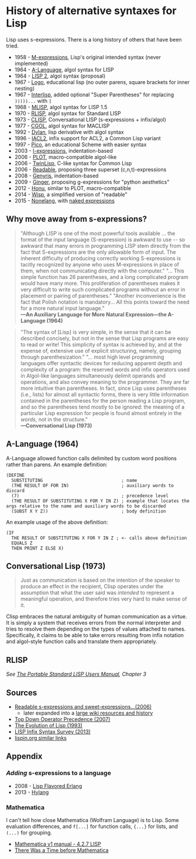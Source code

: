 # History of alternative syntaxes for Lisp

Lisp uses s-expressions.  There is a long history of others that have been tried.

- 1958 - [M-expressions], Lisp's original intended syntax (never implemented)
- 1964 - [A-Language], algol syntax for LISP
- 1964 - [LISP 2], algol syntax (proposal)
- 1967 - [Logo], educational lisp (no outer parens, square brackets for inner nesting)
- 1967 - [Interlisp], added optional "Super Parentheses" for replacing `)))))...` with `]`
- 1968 - [MLISP], algol syntax for LISP 1.5
- 1970 - [RLISP], algol syntax for Standard LISP
- 1973 - [CLISP], Conversational LISP (s-expressions + infix/algol)
- 1977 - [CGOL], algol syntax for MACLISP
- 1992 - [Dylan], lisp derivative with algol syntax
- 1996 - [IACL2], infix support for ACL2, a Common Lisp variant
- 1997 - [Pico], an educational Scheme with easier syntax
- 2003 - [I-expressions], indentation-based
- 2006 - [PLOT], macro-compatible algol-like
- 2006 - [TwinLisp], C-like syntax for Common Lisp
- 2006 - [Readable], proposing three superset (c,n,t)-expressions
- 2008 - [Genyris], indentation-based
- 2009 - [Ginger], proposing g-expressions for "python aesthetics"
- 2012 - [Honu], similar to PLOT, macro-compatible
- 2014 - [Wisp], a simplified version of "readable"
- 2015 - [Nonelang], with [naked expressions]

## Why move away from s-expressions?

> "Although LISP is one of the most powerful tools available ... the format of the input language (S-expression) is awkward to use -- so awkward that many errors in programming LISP stem directly from the fact that S-expressions are the only allowable form of input.  The inherent difficulty of producing correctly working S-expressions is tacitly recognized by anyone who uses M-expressions in place of them, when not communicating directly with the computer."
> "... This simple function has 26 parentheses, and a long complicated program would have many more.  This proliferation of parentheses makes it very difficult to write such complicated programs without an error in placement or pairing of parentheses."
> "Another inconvenience is the fact that Polish notation is mandatory... All this points toward the need for a more natural input language."<br>
> __—An Auxiliary Language for More Natural Expression—the A-Language (1964)__

> "The syntax of [Lisp] is very simple, in the sense that it can be described concisely, but not in the sense that Lisp programs are easy to read or write!  This simplicity of syntax is achieved by, and at the expense of, extensive use of explicit structuring, namely, grouping through parenthesization."
> "... most high level programming languages offer syntactic devices for reducing apparent depth and complexity of a program: the reserved words and infix operators used in Algol-like languages simultaneously delimit operands and operations, and also convey meaning to the programmer.  They are far more intuitive than parentheses.  In fact, since Lisp uses parentheses (i.e., lists) for almost all syntactic forms, there is very little information contained in the parentheses for the person reading a Lisp program, and so the parentheses tend mostly to be ignored: the meaning of a particular Lisp expression for people is found almost entirely in the _words_, not in the structure."<br>
> __—Conversational Lisp (1973)__


## A-Language (1964)

A-Language allowed function calls delimited by custom word positions rather than parens.  An example definition:

```
(DEFINE
  SUBSTITUTING                              ; name
  (THE RESULT OF FOR IN)                    ; auxiliary words to discard
  (7)                                       ; precedence level
  (THE RESULT OF SUBSTITUTING X FOR Y IN Z) ; example that locates the args relative to the name and auxiliary words to be discarded
  (SUBST X Y Z))                            ; body definition
```

An example usage of the above definition:

```
(IF
  THE RESULT OF SUBSTITUTING X FOR Y IN Z ; <- calls above definition
  EQUALS Z
  THEN PRINT Z ELSE X)
```

## Conversational Lisp (1973)

> Just as communication is based on the intention of the speaker to produce an effect in the recipient, Clisp operates under the assumption that what the user said was _intended_ to represent a meaningful operation, and therefore tries very hard to make sense of it.

Clisp embraces the natural ambiguity of human communication as a virtue. It is
simply a system that receives errors from the normal interpreter and tries to
resolve them depending on the types of values attached to names.  Specifically,
it claims to be able to take errors resulting from infix notation and
algol-style function calls and translate them appropriately.

## RLISP

_See [The Portable Standard LISP Users Manual], Chapter 3_

[The Portable Standard LISP Users Manual]:http://www.softwarepreservation.org/projects/LISP/utah/USCP-Portable_Standard_LISP_Users_Manual-TR_10-1982.pdf

## Sources

- [Readable s-expressions and sweet-expressions...(2006)](https://www.dwheeler.com/readable/readable-s-expressions.html)
  - later expanded into a [large wiki resources and history](https://sourceforge.net/p/readable/wiki/Home/)
- [Top Down Operator Precedence (2007)](http://javascript.crockford.com/tdop/tdop.html)
- [The Evolution of Lisp (1993)](https://www.dreamsongs.com/Files/HOPL2-Uncut.pdf)
- [LISP Infix Syntax Survey (2013)](http://xahlee.info/comp/lisp_sans_sexp.html)
- [lispin.org similar links](http://web.archive.org/web/20070827030525/http://www.lispin.org:80/wiki?page=default/links)

## Appendix

### _Adding_ s-expressions to a language

- 2008 - [Lisp Flavored Erlang]
- 2013 - [Hylang]

### Mathematica

I can't tell how close Mathematica (Wolfram Language) is to Lisp.  Some
evaluation differences, and `f[...]` for function calls, `{...}` for lists,
and `(...)` for grouping.

- [Mathematica v1 manual - 4.2.7 LISP](http://reference.wolfram.com/legacy/v1/contents/4.2.7.pdf)
- [There Was a Time before Mathematica](http://blog.stephenwolfram.com/2013/06/there-was-a-time-before-mathematica/)


[A-Language]:http://www.softwarepreservation.org/projects/LISP/book/III_LispBook_Apr66.pdf#page=249
[CGOL]:http://web.archive.org/web/20080218053546/http://zane.brouhaha.com/~healyzh/doc/cgol.doc.txt
[LISP 2]:https://en.wikipedia.org/wiki/LISP_2
[MLISP]:http://i.stanford.edu/pub/cstr/reports/cs/tr/68/92/CS-TR-68-92.pdf
[Dylan]:https://en.wikipedia.org/wiki/Dylan_(programming_language)
[CLISP]:http://www.softwarepreservation.org/projects/LISP/interlisp/Teitelman-3IJCAI.pdf
[M-expressions]:https://en.wikipedia.org/wiki/M-expression
[RLISP]:https://en.wikipedia.org/wiki/Reduce_(computer_algebra_system)

[Readable]:https://sourceforge.net/p/readable/wiki/Home/

[Logo]:http://el.media.mit.edu/logo-foundation/what_is_logo/logo_programming.html
[Wisp]:https://srfi.schemers.org/srfi-119/srfi-119.html
[Ginger]:http://sci-hub.tw/10.1145/1566445.1566481
[Nonelang]:https://bitbucket.org/duangle/nonelang/overview
[naked expressions]:http://nonelang.readthedocs.io/en/latest/dataformat.html#naked-coated-expressions
[Lisp Flavored Erlang]:https://en.wikipedia.org/wiki/LFE_(programming_language)
[Hylang]:https://en.wikipedia.org/wiki/Hy
[Interlisp]:http://www.dtic.mil/dtic/tr/fulltext/u2/656771.pdf
[PLOT]:http://users.rcn.com/david-moon/PLOT/
[I-expressions]:https://srfi.schemers.org/srfi-49/srfi-49.html
[Honu]:http://sci-hub.tw/10.1145/2371401.2371420
[Genyris]:http://lambda-the-ultimate.org/node/2651
[Pico]:https://en.wikipedia.org/wiki/Pico_(programming_language)
[TwinLisp]:http://twinlisp.nongnu.org/docs/TwinLisp%20for%20lisp%20users.html
[IACL2]:http://www.cs.utexas.edu/users/moore/infix/printer/syntax.html
